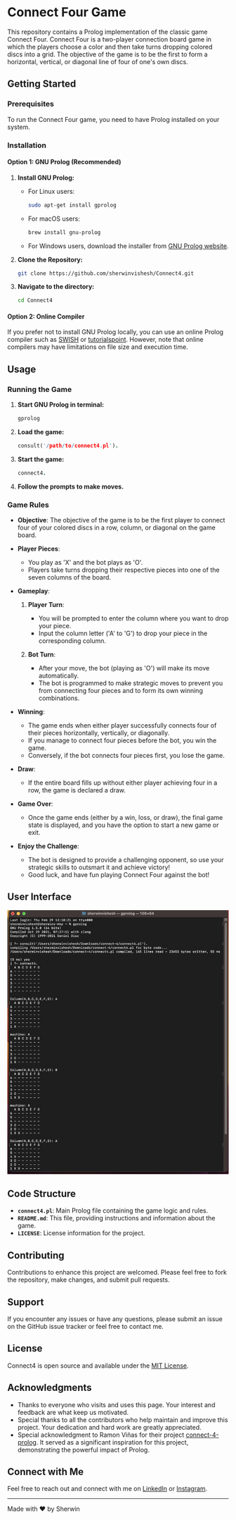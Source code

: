 
# Connect Four Game

This repository contains a Prolog implementation of the classic game Connect Four. Connect Four is a two-player connection board game in which the players choose a color and then take turns dropping colored discs into a grid. The objective of the game is to be the first to form a horizontal, vertical, or diagonal line of four of one's own discs.

## Getting Started

### Prerequisites

To run the Connect Four game, you need to have Prolog installed on your system. 

### Installation

#### Option 1: GNU Prolog (Recommended)

1. **Install GNU Prolog:**
   - For Linux users:
     ```bash
     sudo apt-get install gprolog
     ```
   - For macOS users:
     ```bash
     brew install gnu-prolog
     ```
   - For Windows users, download the installer from [GNU Prolog website](http://www.gprolog.org/#download).

2. **Clone the Repository:**
   ```bash
   git clone https://github.com/sherwinvishesh/Connect4.git
   ```
3. **Navigate to the directory:**
   ```bash
   cd Connect4
   ```

#### Option 2: Online Compiler

If you prefer not to install GNU Prolog locally, you can use an online Prolog compiler such as [SWISH](https://swish.swi-prolog.org/) or [tutorialspoint](https://www.tutorialspoint.com/execute_prolog_online.php). However, note that online compilers may have limitations on file size and execution time.

## Usage

### Running the Game

1. **Start GNU Prolog in terminal:**
   ```bash
   gprolog
   ```

2. **Load the game:**
   ```prolog
   consult('/path/to/connect4.pl').
   ```

3. **Start the game:**
   ```prolog
   connect4.
   ```

4. **Follow the prompts to make moves.**

### Game Rules

- **Objective**: The objective of the game is to be the first player to connect four of your colored discs in a row, column, or diagonal on the game board.
  
- **Player Pieces**: 
  - You play as 'X' and the bot plays as 'O'.
  - Players take turns dropping their respective pieces into one of the seven columns of the board.

- **Gameplay**:
  1. **Player Turn**:
     - You will be prompted to enter the column where you want to drop your piece.
     - Input the column letter ('A' to 'G') to drop your piece in the corresponding column.
  
  2. **Bot Turn**:
     - After your move, the bot (playing as 'O') will make its move automatically.
     - The bot is programmed to make strategic moves to prevent you from connecting four pieces and to form its own winning combinations.

- **Winning**:
  - The game ends when either player successfully connects four of their pieces horizontally, vertically, or diagonally.
  - If you manage to connect four pieces before the bot, you win the game.
  - Conversely, if the bot connects four pieces first, you lose the game.

- **Draw**:
  - If the entire board fills up without either player achieving four in a row, the game is declared a draw.

- **Game Over**:
  - Once the game ends (either by a win, loss, or draw), the final game state is displayed, and you have the option to start a new game or exit.

- **Enjoy the Challenge**:
  - The bot is designed to provide a challenging opponent, so use your strategic skills to outsmart it and achieve victory!
  - Good luck, and have fun playing Connect Four against the bot!

## User Interface  

![Connect4 Screenshot](https://raw.githubusercontent.com/sherwinvishesh/Connect4/main/Public/Connect4%20Screenshot.png)

## Code Structure

- **`connect4.pl`**: Main Prolog file containing the game logic and rules.
- **`README.md`**: This file, providing instructions and information about the game.
- **`LICENSE`**: License information for the project.

## Contributing

Contributions to enhance this project are welcomed. Please feel free to fork the repository, make changes, and submit pull requests.

## Support

If you encounter any issues or have any questions, please submit an issue on the GitHub issue tracker or feel free to contact me.


## License

Connect4 is open source and available under the [MIT License](LICENSE).

## Acknowledgments


- Thanks to everyone who visits and uses this page. Your interest and feedback are what keep us motivated.
- Special thanks to all the contributors who help maintain and improve this project. Your dedication and hard work are greatly appreciated.
- Special acknowledgment to Ramon Viñas for their project [connect-4-prolog](https://github.com/rvinas/connect-4-prolog). It served as a significant inspiration for this project, demonstrating the powerful impact of Prolog.

## Connect with Me

Feel free to reach out and connect with me on [LinkedIn](https://www.linkedin.com/in/sherwinvishesh) or [Instagram](https://www.instagram.com/sherwinvishesh/).


---

Made with ❤️ by Sherwin

